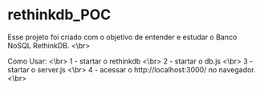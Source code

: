 # rethinkdb_POC

Esse projeto foi criado com o objetivo de entender e estudar o Banco NoSQL RethinkDB. <\br>

Como Usar: <\br>
1 - startar o rethinkdb <\br>
2 - startar o db.js <\br>
3 - startar o server.js <\br>
4 - acessar o http://localhost:3000/ no navegador. <\br>
